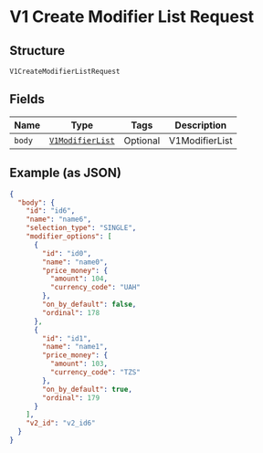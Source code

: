 
# V1 Create Modifier List Request

## Structure

`V1CreateModifierListRequest`

## Fields

| Name | Type | Tags | Description |
|  --- | --- | --- | --- |
| `body` | [`V1ModifierList`](/doc/models/v1-modifier-list.md) | Optional | V1ModifierList |

## Example (as JSON)

```json
{
  "body": {
    "id": "id6",
    "name": "name6",
    "selection_type": "SINGLE",
    "modifier_options": [
      {
        "id": "id0",
        "name": "name0",
        "price_money": {
          "amount": 104,
          "currency_code": "UAH"
        },
        "on_by_default": false,
        "ordinal": 178
      },
      {
        "id": "id1",
        "name": "name1",
        "price_money": {
          "amount": 103,
          "currency_code": "TZS"
        },
        "on_by_default": true,
        "ordinal": 179
      }
    ],
    "v2_id": "v2_id6"
  }
}
```

